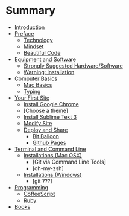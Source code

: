 # Summary

* [Introduction](README.md)
* [Preface](preface/README.md)
   * [Technology](preface/technology.md)
   * [Mindset](preface/mindset.md)
   * [Beautiful Code](preface/beautiful_code.md)
* [Equipment and Software](equipment_and_software/README.md)
   * [Strongly Suggested Hardware/Software](equipment_and_software/strongly_suggested_hardware.md)
   * [Warning: Installation](equipment_and_software/installation.md)
* [Computer Basics](computer_basics/README.md)
   * [Mac Basics](computer_basics/mac_keyboard_shortcuts.md)
   * [Typing](computer_basics/typing.md)
* [Your First Site](first_site/README.md)
   * [Install Google Chrome](first_site/install_google_chrome.md)
   * [Choose a theme]
   * [Install Sublime Text 3](first_site/install_sublime.md)
   * [Modify Site](first_site/modify.md)
   * [Deploy and Share](first_site/deployment.md)
       * [Bit Balloon](first_site/deployment/bit_balloon.md)
       * [Github Pages](first_site/deployment/github_pages.md)
* [Terminal and Command Line](terminal/README.md)
   * [Installations (Mac OSX)](terminal/installations_mac.md)
       * [Git via Command Line Tools]
       * [oh-my-zsh]
   * [Installations (Windows)](terminal/installations_win.md)
       * [git ???]
* [Programming](programming/README.md)
   * [CoffeeScript](programming/coffeescript/README.md)
   * [Ruby](programming/ruby/README.md)
* [Books](books/README.md)

